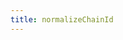 ```yaml
---
title: normalizeChainId
---
```


<script setup>
const packageName = 'wagmi'
</script>

<!--@include: @shared/utilities/normalizeChainId.md-->
